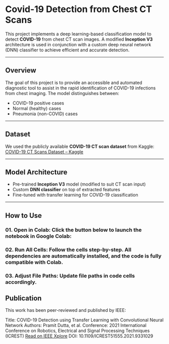 # Covid-19 Detection from Chest CT Scans

This project implements a deep learning-based classification model to detect **COVID-19** from chest CT scan images. A modified **Inception V3** architecture is used in conjunction with a custom deep neural network (DNN) classifier to achieve efficient and accurate detection.

---

## Overview

The goal of this project is to provide an accessible and automated diagnostic tool to assist in the rapid identification of COVID-19 infections from chest imaging. The model distinguishes between:

- COVID-19 positive cases
- Normal (healthy) cases
- Pneumonia (non-COVID) cases

---

## Dataset

We used the publicly available **COVID-19 CT scan dataset** from Kaggle:  
[COVID-19 CT Scans Dataset – Kaggle](https://www.kaggle.com/andrewmvd/covid19-ct-scans)

---

## Model Architecture

- Pre-trained **Inception V3** model (modified to suit CT scan input)
- Custom **DNN classifier** on top of extracted features
- Fine-tuned with transfer learning for COVID-19 classification

---

## How to Use

### 01. Open in Colab: Click the button below to launch the notebook in Google Colab:

### 02. Run All Cells: Follow the cells step-by-step. All dependencies are automatically installed, and the code is fully compatible with Colab.

### 03. Adjust File Paths: Update file paths in code cells accordingly.

## Publication
This work has been peer-reviewed and published by IEEE:

Title: COVID-19 Detection using Transfer Learning with Convolutional Neural Network
Authors: Pramit Dutta, et al.
Conference: 2021 International Conference on Robotics, Electrical and Signal Processing Techniques (ICREST)
[Read on IEEE Xplore](https://ieeexplore.ieee.org/document/9331029)
DOI: 10.1109/ICREST51555.2021.9331029

